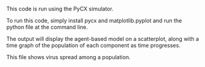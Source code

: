 This code is run using the PyCX simulator. 

To run this code, simply install pycx and matplotlib.pyplot and run the python file at the command line.

The output will display the agent-based model on a scatterplot, along with a time graph of the population of each component as time progresses.

This file shows virus spread among a population. 